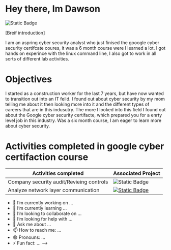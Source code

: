  # Hey there, Im Dawson
![Static Badge](https://img.shields.io/badge/Linkedin--white--blue?logoColor=blue&label=LINKEDIN&labelColor=blue&color=blue&link=https%3A%2F%2Fwww.linkedin.com%2Fin%2Fdawson-henrie-a18021359%2F)



[Breif introduction]

I am an aspring cyber security analyst who just finised the gooogle cyber security certifcate coures, it was a 6 month course were I learned a lot.  I got hands on experince with the linux command line, I also got to work in all sorts of different lab activities.

# Objectives

I started as a construction worker for the last 7 years, but have now wanted to transition out into an IT feild.  I found out about cyber security by my mom telling me about it then looking more into it and the different types of careers that are in this indusutry.  The more I looked into this field I found out about the Google cyber security certifacte, which prepared you for a enrty level job in this industry.  Was a six month course, I am eager to learn more about cyber security.

# Activities completed in google cyber certifaction course

| Activities completed                                      | Associated Project|
|-----------------------------------------------------------|-------------------|
|Company security audit/Revieing controls                   | ![Static Badge](https://img.shields.io/badge/audit--black?link=https%3A%2F%2Fdrive.google.com%2Fdrive%2Ffolders%2F18YhFqL3dEpd7iwGLSX7AGKdQ8jKra_kS)
|Analyze network layer communication                        |[![Static Badge](https://img.shields.io/badge/network%20traffic%20incident%20report--black)](https://view.officeapps.live.com/op/view.aspx?src=https%3A%2F%2Fraw.githubusercontent.com%2Fdawsonwh68%2Fdawsonwh68%2Frefs%2Fheads%2Fmain%2F-incident-report-network-traffic-analysis.docx&wdOrigin=BROWSELINK)




- 🔭 I’m currently working on ...
- 🌱 I’m currently learning ...
- 👯 I’m looking to collaborate on ...
- 🤔 I’m looking for help with ...
- 💬 Ask me about ...
- 📫 How to reach me: ...
- 😄 Pronouns: ...
- ⚡ Fun fact: ...
-->
